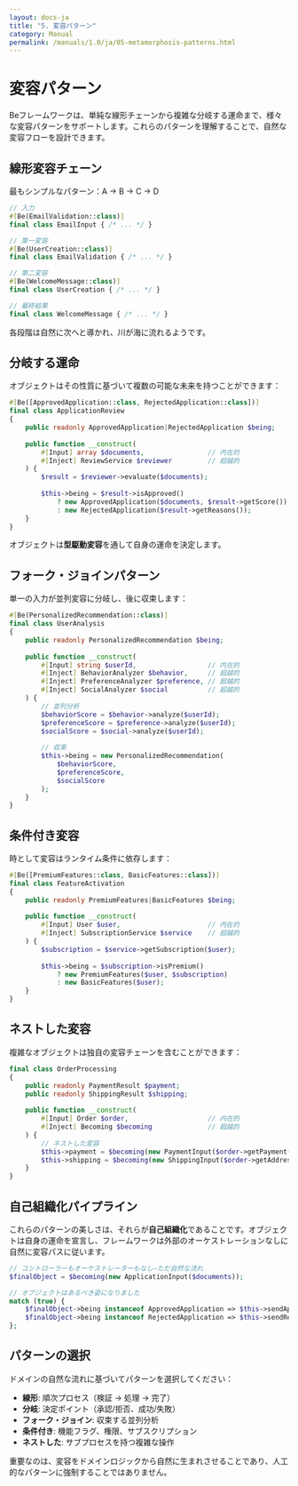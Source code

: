 ```yaml
---
layout: docs-ja
title: "5. 変容パターン"
category: Manual
permalink: /manuals/1.0/ja/05-metamorphosis-patterns.html
---
```


# 変容パターン

Beフレームワークは、単純な線形チェーンから複雑な分岐する運命まで、様々な変容パターンをサポートします。これらのパターンを理解することで、自然な変容フローを設計できます。

## 線形変容チェーン

最もシンプルなパターン：A → B → C → D

```php
// 入力
#[Be(EmailValidation::class)]
final class EmailInput { /* ... */ }

// 第一変容
#[Be(UserCreation::class)]
final class EmailValidation { /* ... */ }

// 第二変容
#[Be(WelcomeMessage::class)]
final class UserCreation { /* ... */ }

// 最終結果
final class WelcomeMessage { /* ... */ }
```

各段階は自然に次へと導かれ、川が海に流れるようです。

## 分岐する運命

オブジェクトはその性質に基づいて複数の可能な未来を持つことができます：

```php
#[Be([ApprovedApplication::class, RejectedApplication::class])]
final class ApplicationReview
{
    public readonly ApprovedApplication|RejectedApplication $being;
    
    public function __construct(
        #[Input] array $documents,                // 内在的
        #[Inject] ReviewService $reviewer         // 超越的
    ) {
        $result = $reviewer->evaluate($documents);
        
        $this->being = $result->isApproved()
            ? new ApprovedApplication($documents, $result->getScore())
            : new RejectedApplication($result->getReasons());
    }
}
```

オブジェクトは**型駆動変容**を通して自身の運命を決定します。

## フォーク・ジョインパターン

単一の入力が並列変容に分岐し、後に収束します：

```php
#[Be(PersonalizedRecommendation::class)]
final class UserAnalysis
{
    public readonly PersonalizedRecommendation $being;
    
    public function __construct(
        #[Input] string $userId,                  // 内在的
        #[Inject] BehaviorAnalyzer $behavior,     // 超越的
        #[Inject] PreferenceAnalyzer $preference, // 超越的
        #[Inject] SocialAnalyzer $social          // 超越的
    ) {
        // 並列分析
        $behaviorScore = $behavior->analyze($userId);
        $preferenceScore = $preference->analyze($userId);
        $socialScore = $social->analyze($userId);
        
        // 収束
        $this->being = new PersonalizedRecommendation(
            $behaviorScore,
            $preferenceScore, 
            $socialScore
        );
    }
}
```

## 条件付き変容

時として変容はランタイム条件に依存します：

```php
#[Be([PremiumFeatures::class, BasicFeatures::class])]
final class FeatureActivation
{
    public readonly PremiumFeatures|BasicFeatures $being;
    
    public function __construct(
        #[Input] User $user,                      // 内在的
        #[Inject] SubscriptionService $service    // 超越的
    ) {
        $subscription = $service->getSubscription($user);
        
        $this->being = $subscription->isPremium()
            ? new PremiumFeatures($user, $subscription)
            : new BasicFeatures($user);
    }
}
```

## ネストした変容

複雑なオブジェクトは独自の変容チェーンを含むことができます：

```php
final class OrderProcessing
{
    public readonly PaymentResult $payment;
    public readonly ShippingResult $shipping;
    
    public function __construct(
        #[Input] Order $order,                    // 内在的
        #[Inject] Becoming $becoming              // 超越的
    ) {
        // ネストした変容
        $this->payment = $becoming(new PaymentInput($order->getPayment()));
        $this->shipping = $becoming(new ShippingInput($order->getAddress()));
    }
}
```

## 自己組織化パイプライン

これらのパターンの美しさは、それらが**自己組織化**であることです。オブジェクトは自身の運命を宣言し、フレームワークは外部のオーケストレーションなしに自然に変容パスに従います。

```php
// コントローラーもオーケストレーターもなし—ただ自然な流れ
$finalObject = $becoming(new ApplicationInput($documents));

// オブジェクトはあるべき姿になりました
match (true) {
    $finalObject->being instanceof ApprovedApplication => $this->sendApprovalEmail($finalObject->being),
    $finalObject->being instanceof RejectedApplication => $this->sendRejectionEmail($finalObject->being),
};
```

## パターンの選択

ドメインの自然な流れに基づいてパターンを選択してください：

- **線形**: 順次プロセス（検証 → 処理 → 完了）
- **分岐**: 決定ポイント（承認/拒否、成功/失敗）
- **フォーク・ジョイン**: 収束する並列分析
- **条件付き**: 機能フラグ、権限、サブスクリプション
- **ネストした**: サブプロセスを持つ複雑な操作

重要なのは、変容をドメインロジックから自然に生まれさせることであり、人工的なパターンに強制することではありません。